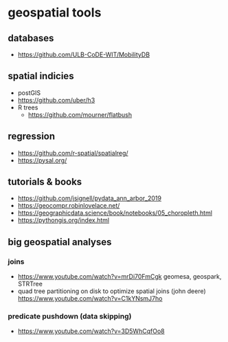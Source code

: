 # geospatial tools

## databases

- https://github.com/ULB-CoDE-WIT/MobilityDB

## spatial indicies

- postGIS
- https://github.com/uber/h3
- R trees
  - https://github.com/mourner/flatbush

## regression
- https://github.com/r-spatial/spatialreg/
- https://pysal.org/

## tutorials & books

- https://github.com/jsignell/pydata_ann_arbor_2019
- https://geocompr.robinlovelace.net/
- https://geographicdata.science/book/notebooks/05_choropleth.html
- https://pythongis.org/index.html


## big geospatial analyses

### joins

- https://www.youtube.com/watch?v=mrDi70FmCgk geomesa, geospark, STRTree
- quad tree partitioning on disk to optimize spatial joins (john deere) https://www.youtube.com/watch?v=C1kYNsmJ7ho

### predicate pushdown (data skipping)

- https://www.youtube.com/watch?v=3D5WhCqfOo8
